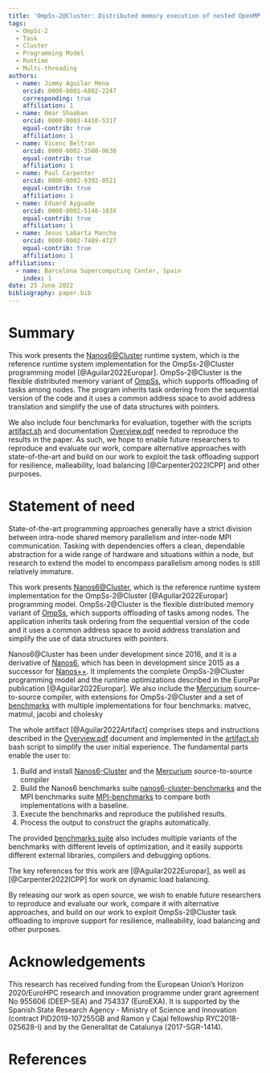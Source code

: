 ```yaml
---
title: 'OmpSs-2@Cluster: Distributed memory execution of nested OpenMP-style tasks'
tags:
  - OmpSs-2
  - Task
  - Cluster
  - Programming Model
  - Runtime
  - Multi-threading
authors:
  - name: Jimmy Aguilar Mena
    orcid: 0000-0001-6802-2247
    corresponding: true
    affiliation: 1
  - name: Omar Shaaban
    orcid: 0000-0003-4410-5317
    equal-contrib: true
    affiliation: 1
  - name: Vicenc Beltran
    orcid: 0000-0002-3580-9630
    equal-contrib: true
    affiliation: 1
  - name: Paul Carpenter
    orcid: 0000-0002-9392-0521
    equal-contrib: true
    affiliation: 1
  - name: Eduard Ayguade
    orcid: 0000-0002-5146-103X
    equal-contrib: true
    affiliation: 1
  - name: Jesus Labarta Mancho
    orcid: 0000-0002-7489-4727
    equal-contrib: true
    affiliation: 1
affiliations:
  - name: Barcelona Supercomputing Center, Spain
    index: 1
date: 25 June 2022
bibliography: paper.bib
---
```


<!-- From 250-1000 words -->

<!-- A summary describing the high-level functionality and purpose of
the software for a diverse, non-specialist audience. -->

<!-- A Statement of need section that clearly illustrates the research
purpose of the software and places it in the context of related
work. -->

<!-- A list of key references, including to other software addressing
related needs. Note that the references should include full names of
venues, e.g., journals and conferences, not abbreviations only
understood in the context of a specific discipline. -->

<!-- Mention (if applicable) a representative set of past or ongoing
research projects using the software and recent scholarly publications
enabled by it. -->

<!-- Acknowledgement of any financial support. -->

# Summary

This work presents the
[Nanos6@Cluster](https://github.com/bsc-pm/ompss-2-cluster-releases)
runtime system, which is the reference runtime system implementation
for the OmpSs-2@Cluster programming model [@Aguilar2022Europar].
OmpSs-2@Cluster is the flexible distributed memory variant of
[OmpSs](https://pm.bsc.es/ftp/ompss-2/doc/spec/), which supports
offloading of tasks among nodes. The program inherits task ordering
from the sequential version of the code and it uses a common address
space to avoid address translation and simplify the use of data
structures with pointers.

We also include four benchmarks for evaluation, together with the
scripts
[artifact.sh](https://github.com/Ergus/PaperOmpSs-ClustersArtifact/blob/master/artifact.sh)
and documentation
[Overview.pdf](https://github.com/Ergus/PaperOmpSs-ClustersArtifact/releases/download/v1.0/Overview.pdf)
needed to reproduce the results in the paper. As such, we hope to
enable future researchers to reproduce and evaluate our work, compare
alternative approaches with state-of-the-art and build on our work to
exploit the task offloading support for resilience, malleability, load
balancing [@Carpenter2022ICPP] and other purposes.

# Statement of need

State-of-the-art programming approaches generally have a strict
division between intra-node shared memory parallelism and inter-node
MPI communication.  Tasking with dependencies offers a clean,
dependable abstraction for a wide range of hardware and situations
within a node, but research to extend the model to encompass
parallelism among nodes is still relatively immature.

This work presents
[Nanos6@Cluster](https://github.com/bsc-pm/ompss-2-cluster-releases),
which is the reference runtime system implementation for the
OmpSs-2@Cluster [@Aguilar2022Europar] programming model.
OmpSs-2@Cluster is the flexible distributed memory variant of
[OmpSs](https://pm.bsc.es/ftp/ompss-2/doc/spec/), which supports
offloading of tasks among nodes. The application inherits task
ordering from the sequential version of the code and it uses a common
address space to avoid address translation and simplify the use of
data structures with pointers.

Nanos6@Cluster has been under development since 2016, and it is a
derivative of [Nanos6](https://github.com/bsc-pm/nanos6), which has
been in development since 2015 as a successor for
[Nanos++](https://pm.bsc.es/nanox).  It implements the complete
OmpSs-2@Cluster programming model and the runtime optimizations
described in the EuroPar publication [@Aguilar2022Europar]. We also
include the [Mercurium](https://github.com/bsc-pm/mcxx)
source-to-source compiler, with extensions for OmpSs-2@Cluster and a
set of [benchmarks](https://github.com/Ergus/nanos-cluster-benchmarks)
with multiple implementations for four benchmarks: matvec, matmul,
jacobi and cholesky

The whole artifact [@Aguilar2022Artifact] comprises steps and
instructions described in the
[Overview.pdf](https://github.com/Ergus/PaperOmpSs-ClustersArtifact/releases/download/v1.0/Overview.pdf)
document and implemented in the
[artifact.sh](https://github.com/Ergus/PaperOmpSs-ClustersArtifact/blob/master/artifact.sh)
bash script to simplify the user initial experience.  The fundamental
parts enable the user to:

1. Build and install
   [Nanos6-Cluster](https://github.com/bsc-pm/nanos6-cluster) and the
   [Mercurium](https://github.com/bsc-pm/mcxx) source-to-source
   compiler
4. Build the Nanos6 benchmarks suite
   [nanos6-cluster-benchmarks](https://github.com/Ergus/nanos-cluster-benchmarks)
   and the MPI benchmarks suite
   [MPI-benchmarks](https://github.com/Ergus/MPI_Benchmarks) to
   compare both implementations with a baseline.
5. Execute the benchmarks and reproduce the published results.
6. Process the output to construct the graphs automatically.

The provided [benchmarks
suite](https://github.com/Ergus/nanos-cluster-benchmarks) also
includes multiple variants of the benchmarks with different levels of
optimization, and it easily supports different external libraries,
compilers and debugging options.

The key references for this work are [@Aguilar2022Europar], as well as
[@Carpenter2022ICPP] for work on dynamic load balancing.

By releasing our work as open source, we wish to enable future
researchers to reproduce and evaluate our work, compare it with
alternative approaches, and build on our work to exploit
OmpSs-2@Cluster task offloading to improve support for resilience,
malleability, load balancing and other purposes.

# Acknowledgements

This research has received funding from the European Union’s Horizon
2020/EuroHPC research and innovation programme under grant agreement
No 955606 (DEEP-SEA) and 754337 (EuroEXA). It is supported by the
Spanish State Research Agency - Ministry of Science and Innovation
(contract PID2019-107255GB and Ramon y Cajal fellowship
RYC2018-025628-I) and by the Generalitat de Catalunya (2017-SGR-1414).


# References
